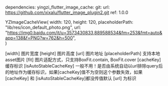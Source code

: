 dependencies:
  yingzi_flutter_image_cache:
    git:
      url: https://github.com/xixalu/flutter_image_plugin2.git
      ref: 1.0.0



YZImageCacheView(
    width: 120,
    height: 120,
    placeholderPath: "lib/res/icon_default_photo.png",
    url: "https://img0.baidu.com/it/u=3573430833,889588534&fm=253&fmt=auto&app=138&f=PNG?w=762&h=500",  
)



[width] 图片宽度
[height] 图片高度
[url] 图片地址
[placeholderPath] 支持本地asset图片
[fit] 图片适配方式，只支持BoxFit.contain, BoxFit.cover
[cacheKey] 缓存标识
[isAutoStableCacheKey] 一般不用！是否由系统自动以url排除query后的地址作为缓存标识，如果[cacheKey]值不为空则这个参数失效，如果 [cacheKey] 和 [isAutoStableCacheKey]都没传值默认 [url] 为标识
